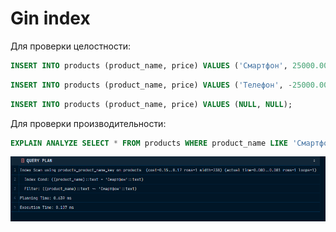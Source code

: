 # Gin index

Для проверки целостности:

```sql
INSERT INTO products (product_name, price) VALUES ('Смартфон', 25000.000);
```

```sql
INSERT INTO products (product_name, price) VALUES ('Телефон', -25000.000);
```

```sql
INSERT INTO products (product_name, price) VALUES (NULL, NULL);
```

Для проверки производительности:

```sql
EXPLAIN ANALYZE SELECT * FROM products WHERE product_name LIKE 'Смартфон';
```

![img.png](images/img.png)